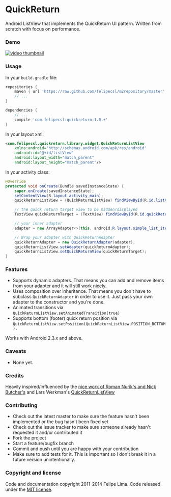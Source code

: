 # QuickReturn

Android ListView that implements the QuickReturn UI pattern. Written from scratch with focus on performance.

### Demo

[![video thumbnail](http://img.youtube.com/vi/BwLjMMIWNQU/hqdefault.jpg)](https://www.youtube.com/watch?v=BwLjMMIWNQU)

### Usage

In your ``build.gradle`` file:

```groovy
repositories {
    maven { url 'https://raw.github.com/felipecsl/m2repository/master' }
    // ...
}

dependencies {
    // ...
    compile 'com.felipecsl:quickreturn:1.0.+'
}
```

In your layout xml:

```xml
<com.felipecsl.quickreturn.library.widget.QuickReturnListView
    xmlns:android="http://schemas.android.com/apk/res/android"
    android:id="@+id/listView"
    android:layout_width="match_parent"
    android:layout_height="match_parent"/>
```

In your activity class:

```java
@Override
protected void onCreate(Bundle savedInstanceState) {
    super.onCreate(savedInstanceState);
    setContentView(R.layout.activity_main);
    quickReturnListView = (QuickReturnListView) findViewById(R.id.listView);

    // the quick return target view to be hidden/displayed
    TextView quickReturnTarget = (TextView) findViewById(R.id.quickReturnTarget);

    // your inner adapter
    adapter = new ArrayAdapter<>(this, android.R.layout.simple_list_item_1);

    // Wrap your adapter with QuickReturnAdapter
    quickReturnAdapter = new QuickReturnAdapter(adapter);
    quickReturnListView.setAdapter(quickReturnAdapter);
    quickReturnListView.setQuickReturnView(quickReturnTarget);
}
```

### Features

* Supports dynamic adapters. That means you can add and remove items from your adapter and it will still work nicely.
* Uses composition over inheritance. That means you don't have to subclass ``QuickReturnAdapter`` in order to use it. Just pass your own adapter to the constructor and you're done.
* Animated transitions via ``QuickReturnListView.setAnimatedTransition(true)``
* Supports bottom (footer) quick return position via ``QuickReturnListView.setPosition(QuickReturnListView.POSITION_BOTTOM).``

Works with Android 2.3.x and above.

### Caveats

* None yet.

### Credits

Heavily inspired/influenced by the [nice work of Roman Nurik's and Nick Butcher's](https://plus.google.com/+RomanNurik/posts/1Sb549FvpJt) and Lars Werkman's [QuickReturnListView](https://github.com/LarsWerkman/QuickReturnListView)

### Contributing

* Check out the latest master to make sure the feature hasn't been implemented or the bug hasn't been fixed yet
* Check out the issue tracker to make sure someone already hasn't requested it and/or contributed it
* Fork the project
* Start a feature/bugfix branch
* Commit and push until you are happy with your contribution
* Make sure to add tests for it. This is important so I don't break it in a future version unintentionally.

### Copyright and license

Code and documentation copyright 2011-2014 Felipe Lima.
Code released under the [MIT license](https://github.com/felipecsl/QuickReturn/blob/master/LICENSE.txt).